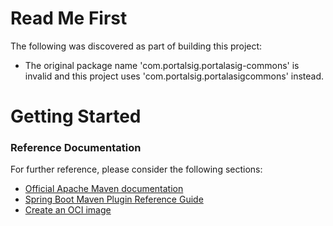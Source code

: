 # Read Me First
The following was discovered as part of building this project:

* The original package name 'com.portalsig.portalasig-commons' is invalid and this project uses 'com.portalsig.portalasigcommons' instead.

# Getting Started

### Reference Documentation
For further reference, please consider the following sections:

* [Official Apache Maven documentation](https://maven.apache.org/guides/index.html)
* [Spring Boot Maven Plugin Reference Guide](https://docs.spring.io/spring-boot/docs/3.2.4/maven-plugin/reference/html/)
* [Create an OCI image](https://docs.spring.io/spring-boot/docs/3.2.4/maven-plugin/reference/html/#build-image)

